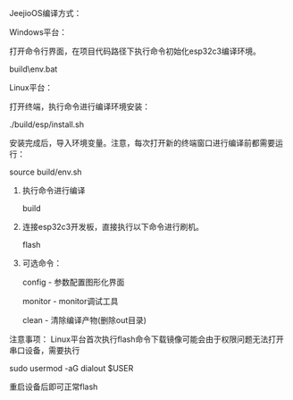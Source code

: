 JeejioOS编译方式：

Windows平台：

打开命令行界面，在项目代码路径下执行命令初始化esp32c3编译环境。

   build\env.bat

Linux平台：

打开终端，执行命令进行编译环境安装：

   ./build/esp/install.sh

安装完成后，导入环境变量。注意，每次打开新的终端窗口进行编译前都需要运行：

   source build/env.sh

1. 执行命令进行编译

   build

2. 连接esp32c3开发板，直接执行以下命令进行刷机。

   flash

3. 可选命令：

   config  -  参数配置图形化界面

   monitor  -  monitor调试工具

   clean   -  清除编译产物(删除out目录)


注意事项：
   Linux平台首次执行flash命令下载镜像可能会由于权限问题无法打开串口设备，需要执行

   sudo usermod -aG dialout $USER

   重启设备后即可正常flash